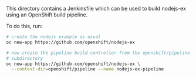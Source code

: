 This directory contains a Jenkinsfile which can be used to build
nodejs-ex using an OpenShift build pipeline.

To do this, run:

```bash
# create the nodejs example as usual
oc new-app https://github.com/openshift/nodejs-ex

# now create the pipeline build controller from the openshift/pipeline
# subdirectory
oc new-app https://github.com/openshift/nodejs-ex \
  --context-dir=openshift/pipeline --name nodejs-ex-pipeline
```

